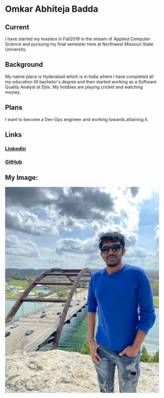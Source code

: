 # Omkar Abhiteja Badda

## Current

 I have started my masters in Fall2019 in the stream of Applied Computer Science and pursuing my final semester here at Northwest Missouri State University.

## Background
My native place is Hyderabad which is in India where I have completed all my education till bachelor's degree and then started working as a Software Quality Analyst at Ebix.
My hobbies are playing cricket and watching movies.

## Plans
I want to become a Dev-Ops engineer and working towards attaining it.

## Links

### [LinkedIn](https://www.linkedin.com/in/omkar-abhiteja-badda-661866180/)
### [GitHub](https://github.com/abhiteja29)

## My Image:
<img src="Abhi.jpeg"/>


